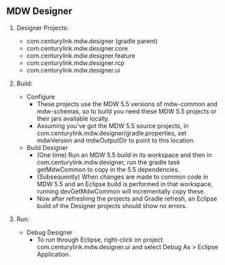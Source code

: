 ## MDW Designer

1. Designer Projects:       
     - com.centurylink.mdw.designer (gradle parent)
     - com.centurylink.mdw.designer.core
     - com.centurylink.mdw.designer.feature
     - com.centurylink.mdw.designer.rcp
     - com.centurylink.mdw.designer.ui

2. Build:
   - Configure
     - These projects use the MDW 5.5 versions of mdw-common and mdw-schemas, so to build you need these MDW 5.5 projects or their jars available locally.
     - Assuming you've got the MDW 5.5 source projects, in com.centurylink.mdw.designer/gradle.properties, set mdwVersion and mdwOutputDir to point to this location.
   - Build Designer
     - (One time) Run an MDW 5.5 build in its workspace and then in com.centurylink.mdw.designer, run the gradle task getMdwCommon to copy in the 5.5 dependencies.
     - (Subsequently) When changes are made to common code in MDW 5.5 and an Eclipse build is performed in that workspace, running devGetMdwCommon will incrementally copy these.
     - Now after refreshing the projects and Gradle refresh, an Eclipse build of the Designer projects should show no errors.
3. Run:     
   - Debug Designer
     - To run through Eclipse, right-click on project com.centurylink.mdw.designer.ui and select Debug As > Eclipse Application.
